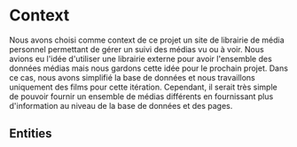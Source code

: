 # Context

Nous avons choisi comme context de ce projet un site de librairie de média personnel permettant de gérer un suivi des médias vu ou à voir.
Nous avions eu l'idée d'utiliser une librairie externe pour avoir l'ensemble des données médias mais nous gardons cette idée pour le prochain projet.
Dans ce cas, nous avons simplifié la base de données et nous travaillons uniquement des films pour cette itération. 
Cependant, il serait très simple de pouvoir fournir un ensemble de médias différents en fournissant plus d'information au niveau de la base de données et des pages.

## Entities